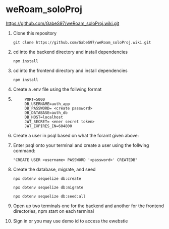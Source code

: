 # weRoam_soloProj
https://github.com/GabeS97/weRoam_soloProj.wiki.git

1. Clone this repository

   ```git clone https://github.com/GabeS97/weRoam_soloProj.wiki.git```

2. cd into the backend directory and install dependencies

    ```npm install```

3. cd into the frontend directory and install dependencies

    ```npm install```

4.  Create a .env file using the follwing format 
5.  
            PORT=5000
            DB_USERNAME=auth_app
            DB_PASSWORD= <create password>
            DB_DATABASE=auth_db
            DB_HOST=localhost
            JWT_SECRET= <ener secret token>
            JWT_EXPIRES_IN=604800

5.  Create a user in psql based on what the foramt given above: 
6.  Enter psql onto your terminal and create a user using the follwing command: 
   
    ```"CREATE USER <username> PASSWORD '<password>' CREATEDB"```

6. Create the database, migrate, and seed

    ```npx dotenv sequelize db:create```

    ```npx dotenv sequelize db:migrate```

    ```npx dotenv sequelize db:seed:all```

7. Open up two terminals one for the backend and another for the frontend directories, npm start on each terminal

8. Sign in or you may use demo id to access the ewebstie
